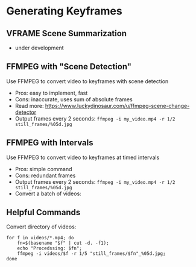 # Generating Keyframes

## VFRAME Scene Summarization

- under development

## FFMPEG with "Scene Detection"

Use FFMPEG to convert video to keyframes with scene detection

- Pros: easy to implement, fast
- Cons: inaccurate, uses sum of absolute frames 
- Read more: <https://www.luckydinosaur.com/u/ffmpeg-scene-change-detector>
- Output frames every 2 seconds: `ffmpeg -i my_video.mp4 -r 1/2 still_frames/%05d.jpg` 


## FFMPEG with Intervals

Use FFMPEG to convert video to keyframes at timed intervals

- Pros: simple command
- Cons: redundant frames
- Output frames every 2 seconds: `ffmpeg -i my_video.mp4 -r 1/2 still_frames/%05d.jpg` 
- Convert a batch of videos: 


## Helpful Commands

Convert directory of videos:

```
for f in videos/*.mp4; do
    fn=$(basename "$f" | cut -d. -f1);
    echo "Procedssing: $fn";
    ffmpeg -i videos/$f -r 1/5 "still_frames/$fn"_%05d.jpg;
done
```
